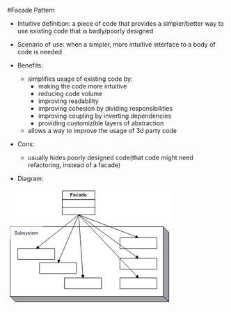 #Facade Pattern

+ Intuitive definition: a piece of code that provides a simpler/better way to use existing code that is badly/poorly designed
+ Scenario of use: when a simpler, more intuitive interface to a body of code is needed
+ Benefits:
	- simplifies usage of existing code by:
		- making the code more intuitive
		- reducing code volume
		- improving readability
		- improving cohesion by dividing responsibilities
		- improving coupling by inverting dependencies
		- providing customizible layers of abstraction
	- allows a way to improve the usage of 3d party code 
+ Cons:
	- usually hides poorly designed code(that code might need refactoring, instead of a facade)

+ Diagram:

![Facade pattern uml diagram](./FacadePattern.gif)